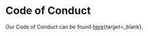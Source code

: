 # Code of Conduct

Our Code of Conduct can be found [here](https://github.com/ASFHyP3/.github/blob/main/CODE_OF_CONDUCT.md){target=_blank}.
